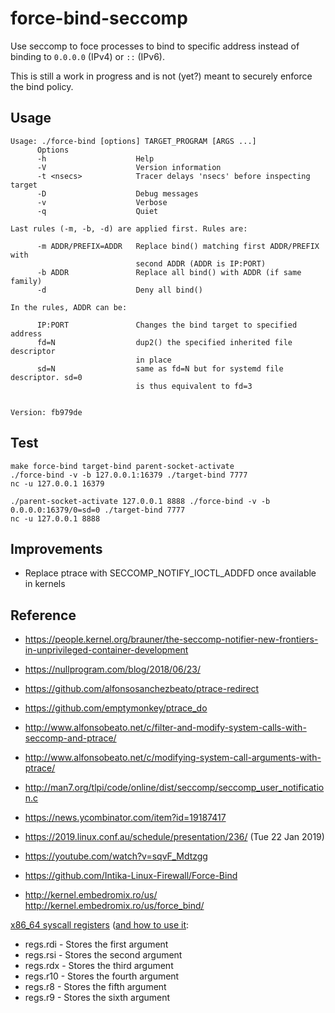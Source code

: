 force-bind-seccomp
==================

Use seccomp to foce processes to bind to specific address instead of binding to
`0.0.0.0` (IPv4) or `::` (IPv6).

This is still a work in progress and is not (yet?) meant to securely enforce the
bind policy.

Usage
-----

```
Usage: ./force-bind [options] TARGET_PROGRAM [ARGS ...]
      Options
      -h                    Help
      -V                    Version information
      -t <nsecs>            Tracer delays 'nsecs' before inspecting target
      -D                    Debug messages
      -v                    Verbose
      -q                    Quiet

Last rules (-m, -b, -d) are applied first. Rules are:

      -m ADDR/PREFIX=ADDR   Replace bind() matching first ADDR/PREFIX with
                            second ADDR (ADDR is IP:PORT)
      -b ADDR               Replace all bind() with ADDR (if same family)
      -d                    Deny all bind()

In the rules, ADDR can be:

      IP:PORT               Changes the bind target to specified address
      fd=N                  dup2() the specified inherited file descriptor
                            in place
      sd=N                  same as fd=N but for systemd file descriptor. sd=0
                            is thus equivalent to fd=3


Version: fb979de
```

Test
----

    make force-bind target-bind parent-socket-activate
    ./force-bind -v -b 127.0.0.1:16379 ./target-bind 7777
    nc -u 127.0.0.1 16379

    ./parent-socket-activate 127.0.0.1 8888 ./force-bind -v -b 0.0.0.0:16379/0=sd=0 ./target-bind 7777
    nc -u 127.0.0.1 8888

Improvements
------------

- Replace ptrace with SECCOMP_NOTIFY_IOCTL_ADDFD once available in kernels

Reference
---------

- https://people.kernel.org/brauner/the-seccomp-notifier-new-frontiers-in-unprivileged-container-development
- https://nullprogram.com/blog/2018/06/23/
- https://github.com/alfonsosanchezbeato/ptrace-redirect
- https://github.com/emptymonkey/ptrace_do
- http://www.alfonsobeato.net/c/filter-and-modify-system-calls-with-seccomp-and-ptrace/
- http://www.alfonsobeato.net/c/modifying-system-call-arguments-with-ptrace/

- http://man7.org/tlpi/code/online/dist/seccomp/seccomp_user_notification.c
- https://news.ycombinator.com/item?id=19187417
- https://2019.linux.conf.au/schedule/presentation/236/ (Tue 22 Jan 2019)
- https://youtube.com/watch?v=sqvF_Mdtzgg
- https://github.com/Intika-Linux-Firewall/Force-Bind
- http://kernel.embedromix.ro/us/ http://kernel.embedromix.ro/us/force_bind/

[x86_64 syscall registers](http://blog.rchapman.org/posts/Linux_System_Call_Table_for_x86_64/) ([and how to use it](https://stackoverflow.com/questions/33431994/extracting-system-call-name-and-arguments-using-ptrace):

- regs.rdi - Stores the first argument
- regs.rsi - Stores the second argument
- regs.rdx - Stores the third argument
- regs.r10 - Stores the fourth argument
- regs.r8 - Stores the fifth argument
- regs.r9 - Stores the sixth argument

